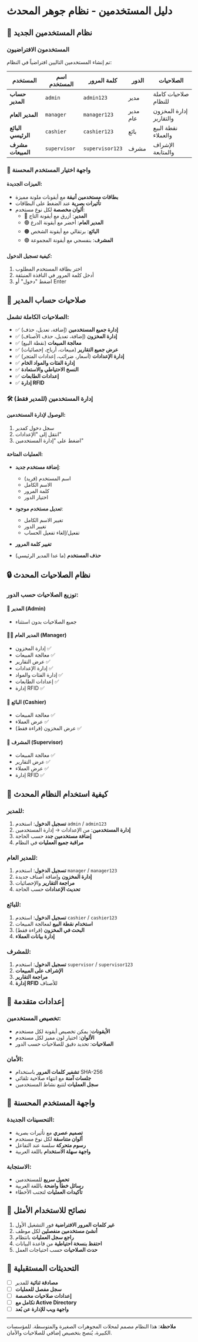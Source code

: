 # دليل المستخدمين - نظام جوهر المحدث

## 🔐 نظام المستخدمين الجديد

### المستخدمون الافتراضيون

تم إنشاء المستخدمين التاليين افتراضياً في النظام:

| المستخدم | اسم المستخدم | كلمة المرور | الدور | الصلاحيات |
|----------|-------------|------------|-------|-----------|
| **حساب المدير** | `admin` | `admin123` | مدير | صلاحيات كاملة للنظام |
| **المدير العام** | `manager` | `manager123` | مدير عام | إدارة المخزون والتقارير |
| **البائع الرئيسي** | `cashier` | `cashier123` | بائع | نقطة البيع والعملاء |
| **مشرف المبيعات** | `supervisor` | `supervisor123` | مشرف | الإشراف والمتابعة |

### 🎨 واجهة اختيار المستخدم المحسنة

#### الميزات الجديدة:
- **بطاقات مستخدمين أنيقة** مع أيقونات ملونة مميزة
- **تأثيرات بصرية** عند الضغط على البطاقات
- **ألوان مخصصة** لكل نوع مستخدم:
  - 🔵 **المدير**: أزرق مع أيقونة التاج
  - 🟢 **المدير العام**: أخضر مع أيقونة الدرع
  - 🟠 **البائع**: برتقالي مع أيقونة الشخص
  - 🟣 **المشرف**: بنفسجي مع أيقونة المجموعة

#### كيفية تسجيل الدخول:
1. اختر بطاقة المستخدم المطلوب
2. أدخل كلمة المرور في النافذة المنبثقة
3. اضغط "دخول" أو Enter

## 👑 صلاحيات حساب المدير

### الصلاحيات الكاملة تشمل:
- ✅ **إدارة جميع المستخدمين** (إضافة، تعديل، حذف)
- ✅ **إدارة المخزون** (إضافة، تعديل، حذف الأصناف)
- ✅ **معالجة المبيعات** (نقطة البيع)
- ✅ **عرض جميع التقارير** (مبيعات، أرباح، إحصائيات)
- ✅ **إدارة الإعدادات** (أسعار، ضرائب، إعدادات المتجر)
- ✅ **إدارة الفئات والمواد الخام**
- ✅ **النسخ الاحتياطي والاستعادة**
- ✅ **إعدادات الطابعات**
- ✅ **إدارة RFID**

### 🛠️ إدارة المستخدمين (للمدير فقط)

#### الوصول لإدارة المستخدمين:
1. سجل دخول كمدير
2. انتقل إلى "الإعدادات"
3. اضغط على "إدارة المستخدمين"

#### العمليات المتاحة:
- **إضافة مستخدم جديد**:
  - اسم المستخدم (فريد)
  - الاسم الكامل
  - كلمة المرور
  - اختيار الدور
  
- **تعديل مستخدم موجود**:
  - تغيير الاسم الكامل
  - تغيير الدور
  - تفعيل/إلغاء تفعيل الحساب
  
- **تغيير كلمة المرور**
- **حذف المستخدم** (ما عدا المدير الرئيسي)

## 🔒 نظام الصلاحيات المحدث

### توزيع الصلاحيات حسب الدور:

#### 👑 المدير (Admin)
- جميع الصلاحيات بدون استثناء

#### 👨‍💼 المدير العام (Manager)
- إدارة المخزون ✅
- معالجة المبيعات ✅
- عرض التقارير ✅
- إدارة الإعدادات ✅
- إدارة الفئات والمواد ✅
- إعدادات الطابعات ✅
- إدارة RFID ✅

#### 🛒 البائع (Cashier)
- معالجة المبيعات ✅
- عرض العملاء ✅
- عرض المخزون (قراءة فقط) ✅

#### 👀 المشرف (Supervisor)
- معالجة المبيعات ✅
- عرض التقارير ✅
- عرض العملاء ✅
- إدارة RFID ✅

## 🎯 كيفية استخدام النظام المحدث

### للمدير:
1. **تسجيل الدخول**: استخدم `admin` / `admin123`
2. **إدارة المستخدمين**: من الإعدادات → إدارة المستخدمين
3. **إضافة مستخدمين جدد** حسب الحاجة
4. **مراقبة جميع العمليات** في النظام

### للمدير العام:
1. **تسجيل الدخول**: استخدم `manager` / `manager123`
2. **إدارة المخزون** وإضافة أصناف جديدة
3. **مراجعة التقارير** والإحصائيات
4. **تحديث الإعدادات** حسب الحاجة

### للبائع:
1. **تسجيل الدخول**: استخدم `cashier` / `cashier123`
2. **استخدام نقطة البيع** لمعالجة المبيعات
3. **البحث في المخزون** (قراءة فقط)
4. **إدارة بيانات العملاء**

### للمشرف:
1. **تسجيل الدخول**: استخدم `supervisor` / `supervisor123`
2. **الإشراف على المبيعات**
3. **مراجعة التقارير**
4. **إدارة RFID** للأصناف

## 🔧 إعدادات متقدمة

### تخصيص المستخدمين:
- **الأيقونات**: يمكن تخصيص أيقونة لكل مستخدم
- **الألوان**: اختيار لون مميز لكل مستخدم
- **الصلاحيات**: تحديد دقيق للصلاحيات حسب الدور

### الأمان:
- **تشفير كلمات المرور** باستخدام SHA-256
- **جلسات آمنة** مع انتهاء صلاحية تلقائي
- **سجل العمليات** لتتبع نشاط المستخدمين

## 📱 واجهة المستخدم المحسنة

### التحسينات الجديدة:
- **تصميم عصري** مع تأثيرات بصرية
- **ألوان متناسقة** لكل نوع مستخدم
- **رسوم متحركة** سلسة عند التفاعل
- **واجهة سهلة الاستخدام** باللغة العربية

### الاستجابة:
- **تحميل سريع** للمستخدمين
- **رسائل خطأ واضحة** باللغة العربية
- **تأكيدات العمليات** لتجنب الأخطاء

## 🚀 نصائح للاستخدام الأمثل

1. **غير كلمات المرور الافتراضية** فور التشغيل الأول
2. **أنشئ مستخدمين منفصلين** لكل موظف
3. **راجع سجل العمليات** بانتظام
4. **احتفظ بنسخة احتياطية** من قاعدة البيانات
5. **حدث الصلاحيات** حسب احتياجات العمل

## 🔄 التحديثات المستقبلية

- [ ] **مصادقة ثنائية** للمدير
- [ ] **سجل مفصل للعمليات**
- [ ] **إعدادات صلاحيات مخصصة**
- [ ] **تكامل مع Active Directory**
- [ ] **واجهة ويب للإدارة عن بُعد**

---

**ملاحظة**: هذا النظام مصمم لمحلات المجوهرات الصغيرة والمتوسطة. للمؤسسات الكبيرة، يُنصح بتخصيص إضافي للصلاحيات والأمان.